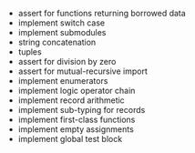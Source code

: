 - assert for functions returning borrowed data
- implement switch case
- implement submodules
- string concatenation
- tuples
- assert for division by zero
- assert for mutual-recursive import
- implement enumerators
- implement logic operator chain
- implement record arithmetic
- implement sub-typing for records
- implement first-class functions
- implement empty assignments
- implement global test block
